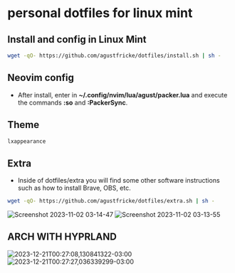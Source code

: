 # personal dotfiles for linux mint

## Install and config in Linux Mint
```bash
wget -qO- https://github.com/agustfricke/dotfiles/install.sh | sh -
```

## Neovim config
- After install, enter in **~/.config/nvim/lua/agust/packer.lua** and execute the commands **:so** and **:PackerSync**.

## Theme
```bash
lxappearance
```

## Extra
- Inside of dotfiles/extra you will find some other software instructions such as how to install Brave, OBS, etc.
```bash
wget -qO- https://github.com/agustfricke/dotfiles/extra.sh | sh -
```

![Screenshot 2023-11-02 03-14-47](https://github.com/agustfricke/dotfiles/assets/110266171/1da8e3c0-dc1e-4130-a33b-f642def1f910)
![Screenshot 2023-11-02 03-13-55](https://github.com/agustfricke/dotfiles/assets/110266171/4b1273a1-1a15-4297-bd24-c207cf5e6b16)


## ARCH WITH HYPRLAND
![2023-12-21T00:27:08,130841322-03:00](https://github.com/agustfricke/dotfiles/assets/110266171/21d96287-dffb-4cc4-9482-b78cb552ec57)
![2023-12-21T00:27:27,036339299-03:00](https://github.com/agustfricke/dotfiles/assets/110266171/fedd1b90-8c02-42c7-a87b-185a463c3b99)
